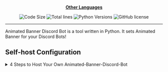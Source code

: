 <div align="center">

[**Other Languages**](.github/README/)
</div>

<p align="center">
    <img src="https://img.shields.io/github/languages/code-size/robonamari/Animated-Banner-Discord-Bot?style=flat" alt="Code Size">
    <img src="https://tokei.rs/b1/github/robonamari/Animated-Banner-Discord-Bot?style=flat" alt="Total lines">
    <img src="https://img.shields.io/badge/python-%5E3.9-blue" alt="Python Versions">
    <img src="https://img.shields.io/github/license/robonamari/Animated-Banner-Discord-Bot" alt="GitHub license">
</p>

---

Animated Banner Discord Bot is a tool written in Python. It sets Animated Banner for your Discord Bots!

## Self-host Configuration
<details>
<summary>4 Steps to Host Your Own Animated-Banner-Discord-Bot</summary>

### 1. Clone the Repository
```bash
git clone https://github.com/robonamari/Animated-Banner-Discord-Bot
```

### 2. Install Python and Dependencies
Install Python, then install the required Python dependencies:
```bash
pip install -r requirements.txt
```

### 3. Configure the Script
1. Put your Banner File in the folder then change [line 5](main.py#L5) and set your Path.
2. Set your Bot Token in [line 6](main.py#L6).

### 4. Run the Script
```bash
python main.py
```

### Done!
Your script should be fully configured and ready to run!

</details>
